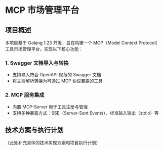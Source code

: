# MCP 市场管理平台

## 项目概述

本项目基于 Golang 1.23 开发，旨在构建一个 MCP（Model Context Protocol）工具市场管理平台，实现以下核心功能：

### 1. Swagger 文档导入与转换
- 支持导入符合 OpenAPI 规范的 Swagger 文档
- 将文档解析转换为可通过 MCP 协议暴露的工具

### 2. MCP 服务集成
- 内置 MCP-Server 用于工具注册与管理
- 支持多种暴露方式：SSE（Server-Sent Events）、标准输入输出（stdio）等

## 技术方案与执行计划

（此处补充具体的技术实现方案和项目执行计划）